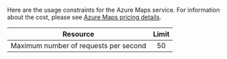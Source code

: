 Here are the usage constraints for the Azure Maps service. For information about the cost, please see [Azure Maps pricing details](https://azure.microsoft.com/en-us/pricing/details/location-based-services/).

| Resource                              | Limit |
|---------------------------------------|:-----:|
| Maximum number of requests per second |   50  |

